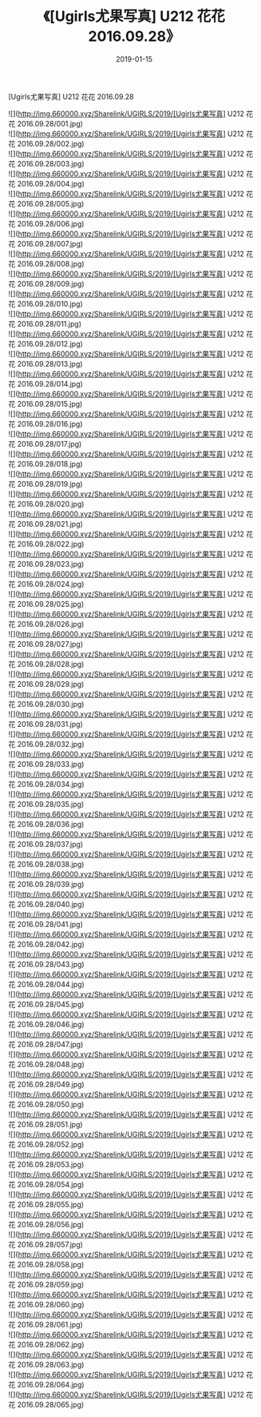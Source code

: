 ﻿---
layout: post
title:  《[Ugirls尤果写真] U212 花花 2016.09.28》
date:   2019-01-15
img: http://img.660000.xyz/Sharelink/UGIRLS/2019/[Ugirls尤果写真] U212 花花 2016.09.28/000.jpg
categories: [美女, 清纯, 唯美]
---

[Ugirls尤果写真] U212 花花 2016.09.28

 ![](http://img.660000.xyz/Sharelink/UGIRLS/2019/[Ugirls尤果写真] U212 花花 2016.09.28/001.jpg) <br>![](http://img.660000.xyz/Sharelink/UGIRLS/2019/[Ugirls尤果写真] U212 花花 2016.09.28/002.jpg) <br>![](http://img.660000.xyz/Sharelink/UGIRLS/2019/[Ugirls尤果写真] U212 花花 2016.09.28/003.jpg) <br>![](http://img.660000.xyz/Sharelink/UGIRLS/2019/[Ugirls尤果写真] U212 花花 2016.09.28/004.jpg) <br>![](http://img.660000.xyz/Sharelink/UGIRLS/2019/[Ugirls尤果写真] U212 花花 2016.09.28/005.jpg) <br>![](http://img.660000.xyz/Sharelink/UGIRLS/2019/[Ugirls尤果写真] U212 花花 2016.09.28/006.jpg) <br>![](http://img.660000.xyz/Sharelink/UGIRLS/2019/[Ugirls尤果写真] U212 花花 2016.09.28/007.jpg) <br>![](http://img.660000.xyz/Sharelink/UGIRLS/2019/[Ugirls尤果写真] U212 花花 2016.09.28/008.jpg) <br>![](http://img.660000.xyz/Sharelink/UGIRLS/2019/[Ugirls尤果写真] U212 花花 2016.09.28/009.jpg) <br>![](http://img.660000.xyz/Sharelink/UGIRLS/2019/[Ugirls尤果写真] U212 花花 2016.09.28/010.jpg) <br>![](http://img.660000.xyz/Sharelink/UGIRLS/2019/[Ugirls尤果写真] U212 花花 2016.09.28/011.jpg) <br>![](http://img.660000.xyz/Sharelink/UGIRLS/2019/[Ugirls尤果写真] U212 花花 2016.09.28/012.jpg) <br>![](http://img.660000.xyz/Sharelink/UGIRLS/2019/[Ugirls尤果写真] U212 花花 2016.09.28/013.jpg) <br>![](http://img.660000.xyz/Sharelink/UGIRLS/2019/[Ugirls尤果写真] U212 花花 2016.09.28/014.jpg) <br>![](http://img.660000.xyz/Sharelink/UGIRLS/2019/[Ugirls尤果写真] U212 花花 2016.09.28/015.jpg) <br>![](http://img.660000.xyz/Sharelink/UGIRLS/2019/[Ugirls尤果写真] U212 花花 2016.09.28/016.jpg) <br>![](http://img.660000.xyz/Sharelink/UGIRLS/2019/[Ugirls尤果写真] U212 花花 2016.09.28/017.jpg) <br>![](http://img.660000.xyz/Sharelink/UGIRLS/2019/[Ugirls尤果写真] U212 花花 2016.09.28/018.jpg) <br>![](http://img.660000.xyz/Sharelink/UGIRLS/2019/[Ugirls尤果写真] U212 花花 2016.09.28/019.jpg) <br>![](http://img.660000.xyz/Sharelink/UGIRLS/2019/[Ugirls尤果写真] U212 花花 2016.09.28/020.jpg) <br>![](http://img.660000.xyz/Sharelink/UGIRLS/2019/[Ugirls尤果写真] U212 花花 2016.09.28/021.jpg) <br>![](http://img.660000.xyz/Sharelink/UGIRLS/2019/[Ugirls尤果写真] U212 花花 2016.09.28/022.jpg) <br>![](http://img.660000.xyz/Sharelink/UGIRLS/2019/[Ugirls尤果写真] U212 花花 2016.09.28/023.jpg) <br>![](http://img.660000.xyz/Sharelink/UGIRLS/2019/[Ugirls尤果写真] U212 花花 2016.09.28/024.jpg) <br>![](http://img.660000.xyz/Sharelink/UGIRLS/2019/[Ugirls尤果写真] U212 花花 2016.09.28/025.jpg) <br>![](http://img.660000.xyz/Sharelink/UGIRLS/2019/[Ugirls尤果写真] U212 花花 2016.09.28/026.jpg) <br>![](http://img.660000.xyz/Sharelink/UGIRLS/2019/[Ugirls尤果写真] U212 花花 2016.09.28/027.jpg) <br>![](http://img.660000.xyz/Sharelink/UGIRLS/2019/[Ugirls尤果写真] U212 花花 2016.09.28/028.jpg) <br>![](http://img.660000.xyz/Sharelink/UGIRLS/2019/[Ugirls尤果写真] U212 花花 2016.09.28/029.jpg) <br>![](http://img.660000.xyz/Sharelink/UGIRLS/2019/[Ugirls尤果写真] U212 花花 2016.09.28/030.jpg) <br>![](http://img.660000.xyz/Sharelink/UGIRLS/2019/[Ugirls尤果写真] U212 花花 2016.09.28/031.jpg) <br>![](http://img.660000.xyz/Sharelink/UGIRLS/2019/[Ugirls尤果写真] U212 花花 2016.09.28/032.jpg) <br>![](http://img.660000.xyz/Sharelink/UGIRLS/2019/[Ugirls尤果写真] U212 花花 2016.09.28/033.jpg) <br>![](http://img.660000.xyz/Sharelink/UGIRLS/2019/[Ugirls尤果写真] U212 花花 2016.09.28/034.jpg) <br>![](http://img.660000.xyz/Sharelink/UGIRLS/2019/[Ugirls尤果写真] U212 花花 2016.09.28/035.jpg) <br>![](http://img.660000.xyz/Sharelink/UGIRLS/2019/[Ugirls尤果写真] U212 花花 2016.09.28/036.jpg) <br>![](http://img.660000.xyz/Sharelink/UGIRLS/2019/[Ugirls尤果写真] U212 花花 2016.09.28/037.jpg) <br>![](http://img.660000.xyz/Sharelink/UGIRLS/2019/[Ugirls尤果写真] U212 花花 2016.09.28/038.jpg) <br>![](http://img.660000.xyz/Sharelink/UGIRLS/2019/[Ugirls尤果写真] U212 花花 2016.09.28/039.jpg) <br>![](http://img.660000.xyz/Sharelink/UGIRLS/2019/[Ugirls尤果写真] U212 花花 2016.09.28/040.jpg) <br>![](http://img.660000.xyz/Sharelink/UGIRLS/2019/[Ugirls尤果写真] U212 花花 2016.09.28/041.jpg) <br>![](http://img.660000.xyz/Sharelink/UGIRLS/2019/[Ugirls尤果写真] U212 花花 2016.09.28/042.jpg) <br>![](http://img.660000.xyz/Sharelink/UGIRLS/2019/[Ugirls尤果写真] U212 花花 2016.09.28/043.jpg) <br>![](http://img.660000.xyz/Sharelink/UGIRLS/2019/[Ugirls尤果写真] U212 花花 2016.09.28/044.jpg) <br>![](http://img.660000.xyz/Sharelink/UGIRLS/2019/[Ugirls尤果写真] U212 花花 2016.09.28/045.jpg) <br>![](http://img.660000.xyz/Sharelink/UGIRLS/2019/[Ugirls尤果写真] U212 花花 2016.09.28/046.jpg) <br>![](http://img.660000.xyz/Sharelink/UGIRLS/2019/[Ugirls尤果写真] U212 花花 2016.09.28/047.jpg) <br>![](http://img.660000.xyz/Sharelink/UGIRLS/2019/[Ugirls尤果写真] U212 花花 2016.09.28/048.jpg) <br>![](http://img.660000.xyz/Sharelink/UGIRLS/2019/[Ugirls尤果写真] U212 花花 2016.09.28/049.jpg) <br>![](http://img.660000.xyz/Sharelink/UGIRLS/2019/[Ugirls尤果写真] U212 花花 2016.09.28/050.jpg) <br>![](http://img.660000.xyz/Sharelink/UGIRLS/2019/[Ugirls尤果写真] U212 花花 2016.09.28/051.jpg) <br>![](http://img.660000.xyz/Sharelink/UGIRLS/2019/[Ugirls尤果写真] U212 花花 2016.09.28/052.jpg) <br>![](http://img.660000.xyz/Sharelink/UGIRLS/2019/[Ugirls尤果写真] U212 花花 2016.09.28/053.jpg) <br>![](http://img.660000.xyz/Sharelink/UGIRLS/2019/[Ugirls尤果写真] U212 花花 2016.09.28/054.jpg) <br>![](http://img.660000.xyz/Sharelink/UGIRLS/2019/[Ugirls尤果写真] U212 花花 2016.09.28/055.jpg) <br>![](http://img.660000.xyz/Sharelink/UGIRLS/2019/[Ugirls尤果写真] U212 花花 2016.09.28/056.jpg) <br>![](http://img.660000.xyz/Sharelink/UGIRLS/2019/[Ugirls尤果写真] U212 花花 2016.09.28/057.jpg) <br>![](http://img.660000.xyz/Sharelink/UGIRLS/2019/[Ugirls尤果写真] U212 花花 2016.09.28/058.jpg) <br>![](http://img.660000.xyz/Sharelink/UGIRLS/2019/[Ugirls尤果写真] U212 花花 2016.09.28/059.jpg) <br>![](http://img.660000.xyz/Sharelink/UGIRLS/2019/[Ugirls尤果写真] U212 花花 2016.09.28/060.jpg) <br>![](http://img.660000.xyz/Sharelink/UGIRLS/2019/[Ugirls尤果写真] U212 花花 2016.09.28/061.jpg) <br>![](http://img.660000.xyz/Sharelink/UGIRLS/2019/[Ugirls尤果写真] U212 花花 2016.09.28/062.jpg) <br>![](http://img.660000.xyz/Sharelink/UGIRLS/2019/[Ugirls尤果写真] U212 花花 2016.09.28/063.jpg) <br>![](http://img.660000.xyz/Sharelink/UGIRLS/2019/[Ugirls尤果写真] U212 花花 2016.09.28/064.jpg) <br>![](http://img.660000.xyz/Sharelink/UGIRLS/2019/[Ugirls尤果写真] U212 花花 2016.09.28/065.jpg) <br>